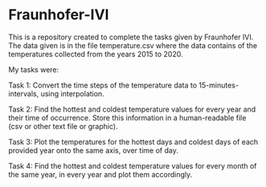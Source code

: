 # Fraunhofer-IVI

This is a repository created to complete the tasks given by Fraunhofer IVI. The data given is in the file temperature.csv where the data contains of the temperatures collected from the years 2015 to 2020. 

My tasks were:

Task 1: Convert the time steps of the temperature data to 15-minutes-intervals, using interpolation.

Task 2: Find the hottest and coldest temperature values for every year and their time of occurrence.
        Store this information in a human-readable file (csv or other text file or graphic).
      
Task 3: Plot the temperatures for the hottest days and coldest days of each provided year onto the same axis, over
time of day.

Task 4: Find the hottest and coldest temperature values for every month of the same year, in every year and plot them accordingly.
